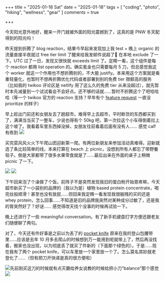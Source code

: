 +++
title = "2025-01-18 Sat"
date = "2025-01-18"
tags = [
    "coding",
    "photo",
    "hiking",
    "wellness",
    "gear"
]
comments = true

+++

今天阳光意外地好，醒来一开门就被外面的阳光震撼到了，这真的是 PNW 冬天配得到的阳光吗！

昨天提到折腾了 blog reaction，结果今早起来发现加上我 test + 晚上 organic 的流量直接半夜就过 free tier limit 了醒来给我发邮件说超了🤣 在本地 exclude 了一下。UTC 过了一日，发现又很快就 exceeds limit 了。定睛一看，这个组件是每个 reaction 都用 list operation 的。确实氪金也只需要每月 5 刀，但总感觉我这个 worker 就这一个作用也不想折腾别的，不大能 justify。本来用这个方案就是看重轻量化，也暂时不想再折腾优化代码或者部署到别的免费 tier 限额高的服务（比如我的 twikoo 评论区是 netlify 用了这么久的免费 tier 从来没超过），就先暂时本先减量到一个试试看会不会好点。还不够的话就……暂时不折腾这个了吧哈哈哈（等一个 twikoo 官方的 reaction 支持？早年有个 [feature request](https://github.com/twikoojs/twikoo/issues/577) 一直没 prioritize 的样子）

早上趁出门前还和女朋友去了趟超市。难得早上去超市，平时断货的东西都买到了，满满当当买了一整车，少说也得有个 50kg 吧，第一次拉这个小车得倒着拉上这个坡了。我看着车里东西掉没掉，女朋友往前看着后面有没有人…… 感觉 calf 有练到
![](https://media.douchi.space/douchi/media_attachments/files/113/853/415/233/927/009/original/9c87d4842bd6a21e.jpg)

买完菜风风火火下午爬山团迎新第一爬。有两位新朋友来参加活动真难得。迎新就选了条比较简单的线，本来打算在 beach 上 picnic，没想到所有人都忘了带野餐毯子。倒是大家都带了很多水果零食就是了……最后出来在外面的桌子上稍微 picnic 了一下。 

![](https://media.douchi.space/douchi/media_attachments/files/113/853/163/098/610/551/original/921047f77f46b9c1.jpg)
![](https://media.douchi.space/douchi/media_attachments/files/113/853/162/987/432/103/original/6bc0498ed2597350.jpg)

下午回来泡了个澡做了个饭。前阵子不是突然发现我旧的蛋白粉开始胃疼嘛，今天超市新买了一小袋别的品牌的（我以为是）植物 based protein concentrate，喝完丝般顺滑！甚至也没有放屁……但回来我定睛一看发现我很脑残的买的还是 whey protein，怎么回事……不知道是旧的品牌我突然对某种成分过敏了，还是我的胃突然好了？好谜…… 感觉得改天找个没事的时候再试验一下。

晚上还进行了一些 meaningful conversation。有了新手机键盘打字方便还跟老友们随便聊了两句。

对了，今天还有件好事是之前以为丢了的 [pocket knife](https://amzn.to/3qZmZyI) 原来在我的登山包腰带里……应该是去年 10 月多去爬山的时候想到万一能用到呢就带上了，然后再没找着，搬家也没出现，以为彻底丢了就买了件新的（下面那个绿色的）。于是……现在我有了两个 pocket knife，可以车里放一个家里放一个了。怎么莫名其妙就老登化了……（但有把刀开快递是真的很方便啦）

![先前刚买这刀的时候就有点灭霸给养女说教的时候给把小刀“balance”那个感觉](https://douchi.sfo3.digitaloceanspaces.com/blog-scw/2022/04/DSC03294-01-1024x683.jpeg)
![](https://media.douchi.space/douchi/media_attachments/files/113/854/242/527/763/605/original/54c237c24a2dc842.png)